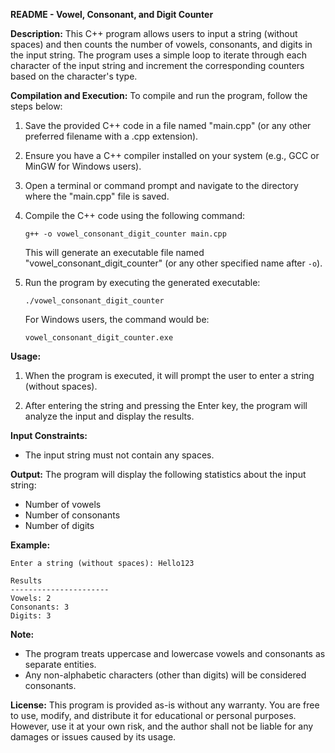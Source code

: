 **README - Vowel, Consonant, and Digit Counter**

**Description:**
This C++ program allows users to input a string (without spaces) and then counts the number of vowels, consonants, and digits in the input string. The program uses a simple loop to iterate through each character of the input string and increment the corresponding counters based on the character's type.

**Compilation and Execution:**
To compile and run the program, follow the steps below:

1. Save the provided C++ code in a file named "main.cpp" (or any other preferred filename with a .cpp extension).

2. Ensure you have a C++ compiler installed on your system (e.g., GCC or MinGW for Windows users).

3. Open a terminal or command prompt and navigate to the directory where the "main.cpp" file is saved.

4. Compile the C++ code using the following command:
   ```
   g++ -o vowel_consonant_digit_counter main.cpp
   ```
   This will generate an executable file named "vowel_consonant_digit_counter" (or any other specified name after `-o`).

5. Run the program by executing the generated executable:
   ```
   ./vowel_consonant_digit_counter
   ```
   For Windows users, the command would be:
   ```
   vowel_consonant_digit_counter.exe
   ```

**Usage:**
1. When the program is executed, it will prompt the user to enter a string (without spaces).

2. After entering the string and pressing the Enter key, the program will analyze the input and display the results.

**Input Constraints:**
- The input string must not contain any spaces.

**Output:**
The program will display the following statistics about the input string:
- Number of vowels
- Number of consonants
- Number of digits

**Example:**
```
Enter a string (without spaces): Hello123

Results
----------------------
Vowels: 2
Consonants: 3
Digits: 3
```

**Note:**
- The program treats uppercase and lowercase vowels and consonants as separate entities.
- Any non-alphabetic characters (other than digits) will be considered consonants.

**License:**
This program is provided as-is without any warranty. You are free to use, modify, and distribute it for educational or personal purposes. However, use it at your own risk, and the author shall not be liable for any damages or issues caused by its usage.

